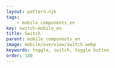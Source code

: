 ```yaml
---
layout: pattern.njk
tags: 
    - mobile_components_en
key: switch-mobile_en
title: Switch
parent: mobile_components_en
image: mobile/overview/switch.webp
keywords: toggle, switch, toggle button
order: 180
---
```


